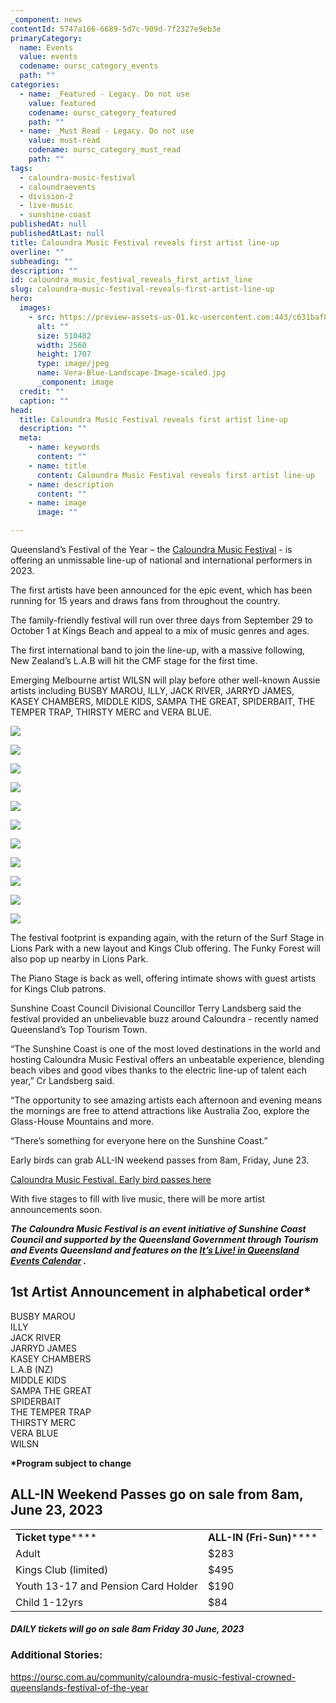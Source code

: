 ```yaml
---
_component: news
contentId: 5747a166-6689-5d7c-909d-7f2327e9eb3e
primaryCategory:
  name: Events
  value: events
  codename: oursc_category_events
  path: ""
categories:
  - name: _Featured - Legacy. Do not use
    value: featured
    codename: oursc_category_featured
    path: ""
  - name: _Must Read - Legacy. Do not use
    value: must-read
    codename: oursc_category_must_read
    path: ""
tags:
  - caloundra-music-festival
  - caloundraevents
  - division-2
  - live-music
  - sunshine-coast
publishedAt: null
publishedAtLast: null
title: Caloundra Music Festival reveals first artist line-up
overline: ""
subheading: ""
description: ""
id: caloundra_music_festival_reveals_first_artist_line
slug: caloundra-music-festival-reveals-first-artist-line-up
hero:
  images:
    - src: https://preview-assets-us-01.kc-usercontent.com:443/c631baf8-1b46-001f-580c-d0001b68b4a8/caf2d3cb-c019-4fe1-8165-f2af620ca3f4/Vera-Blue-Landscape-Image-scaled.jpg
      alt: ""
      size: 510482
      width: 2560
      height: 1707
      type: image/jpeg
      name: Vera-Blue-Landscape-Image-scaled.jpg
      _component: image
  credit: ""
  caption: ""
head:
  title: Caloundra Music Festival reveals first artist line-up
  description: ""
  meta:
    - name: keywords
      content: ""
    - name: title
      content: Caloundra Music Festival reveals first artist line-up
    - name: description
      content: ""
    - name: image
      image: ""

---
```

Queensland’s Festival of the Year – the [Caloundra Music Festival](https://caloundramusicfestival.com/)
&#x20;\- is offering an unmissable line-up of national and international performers in 2023.

The first artists have been announced for the epic event, which has been running for 15 years and draws fans from throughout the country.

The family-friendly festival will run over three days from September 29 to October 1 at Kings Beach and appeal to a mix of music genres and ages.

The first international band to join the line-up, with a massive following, New Zealand’s L.A.B will hit the CMF stage for the first time.

Emerging Melbourne artist WILSN will play before other well-known Aussie artists including BUSBY MAROU, ILLY, JACK RIVER, JARRYD JAMES, KASEY CHAMBERS, MIDDLE KIDS, SAMPA THE GREAT, SPIDERBAIT, THE TEMPER TRAP, THIRSTY MERC and VERA BLUE.

![](https://preview-assets-us-01.kc-usercontent.com:443/c631baf8-1b46-001f-580c-d0001b68b4a8/76cd7774-4fbe-4a40-a02c-6be5f36ca65c/23005_CMF2023_FB-post-first-lineup-share-1024x1024.jpg)

![](https://preview-assets-us-01.kc-usercontent.com:443/c631baf8-1b46-001f-580c-d0001b68b4a8/2350daf6-a770-4703-98b7-cd17d8a7f998/BUSBY-MAROU-GENERAL-PRESS-WEB-731x1024.jpg)

![](https://preview-assets-us-01.kc-usercontent.com:443/c631baf8-1b46-001f-580c-d0001b68b4a8/cea042ef-0539-4bf9-992d-09ab915c38be/Jack-River-Portrait-Image-683x1024.jpg)

![](https://preview-assets-us-01.kc-usercontent.com:443/c631baf8-1b46-001f-580c-d0001b68b4a8/bac95cf0-1702-49c6-bafd-c7ee6ffd1da1/Jarryd-James-Landscape-Image-2-834x1024.jpg)

![](https://preview-assets-us-01.kc-usercontent.com:443/c631baf8-1b46-001f-580c-d0001b68b4a8/74ce3365-3ee5-45ef-8ce4-4cd57b252243/Kasey-Chambers-Portrait-Image-Preferred-Image-683x1024.jpg)

![](https://preview-assets-us-01.kc-usercontent.com:443/c631baf8-1b46-001f-580c-d0001b68b4a8/c18afccf-763e-4a4c-9ba1-5a96894fea00/2.-Lead-Press-Shot-BF-828x1024.jpg)

![](https://preview-assets-us-01.kc-usercontent.com:443/c631baf8-1b46-001f-580c-d0001b68b4a8/ce34f78d-d8b3-4ee4-9175-b7ed101a496e/Sampa-The-Great-Portrait-Image-835x1024.jpg)

![](https://preview-assets-us-01.kc-usercontent.com:443/c631baf8-1b46-001f-580c-d0001b68b4a8/c74cc7d5-99d5-4e5a-914f-0cbd585aa474/CMF23-The-Temper-Trap-Landscape-Image-1024x683.jpg)

![](https://preview-assets-us-01.kc-usercontent.com:443/c631baf8-1b46-001f-580c-d0001b68b4a8/cc735784-e72e-4dac-a6a8-bf4946c65ba9/Thirsty-Merc-683x1024.png)

![](https://preview-assets-us-01.kc-usercontent.com:443/c631baf8-1b46-001f-580c-d0001b68b4a8/4945122c-9dcf-4dda-906c-6205d4e04892/Vera-Blue-Landscape-Image-1024x683.jpg)

![](https://preview-assets-us-01.kc-usercontent.com:443/c631baf8-1b46-001f-580c-d0001b68b4a8/db3e9a86-46ec-47d8-a480-8793dc39d67e/L.A.B-Landscape-Image-2-1024x683.jpg)

The festival footprint is expanding again, with the return of the Surf Stage in Lions Park with a new layout and Kings Club offering. The Funky Forest will also pop up nearby in Lions Park.

The Piano Stage is back as well, offering intimate shows with guest artists for Kings Club patrons.

Sunshine Coast Council Divisional Councillor Terry Landsberg said the festival provided an unbelievable buzz around Caloundra - recently named Queensland’s Top Tourism Town.

“The Sunshine Coast is one of the most loved destinations in the world and hosting Caloundra Music Festival offers an unbeatable experience, blending beach vibes and good vibes thanks to the electric line-up of talent each year,” Cr Landsberg said.

“The opportunity to see amazing artists each afternoon and evening means the mornings are free to attend attractions like Australia Zoo, explore the Glass-House Mountains and more.

“There’s something for everyone here on the Sunshine Coast.”

Early birds can grab ALL-IN weekend passes from 8am, Friday, June 23.

[Caloundra Music Festival. Early bird passes here](http://www.caloundramusicfestival.com/)


With five stages to fill with live music, there will be more artist announcements soon.

***The Caloundra Music Festival is an event initiative of Sunshine Coast Council and supported by the Queensland Government through Tourism and Events Queensland and features on the [It’s Live! in Queensland Events Calendar](https://teq.queensland.com/au/en/industry/what-we-do/queensland-events/it-s-live-queensland)
.***

## 1st Artist Announcement in alphabetical order\*

BUSBY MAROU\
ILLY\
JACK RIVER\
JARRYD JAMES\
KASEY CHAMBERS\
L.A.B (NZ)\
MIDDLE KIDS\
SAMPA THE GREAT\
SPIDERBAIT\
THE TEMPER TRAP\
THIRSTY MERC\
VERA BLUE\
WILSN

**\*Program subject to change**

## ALL-IN Weekend Passes go on sale from 8am, June 23, 2023

|                                     |                          |
| ----------------------------------- | ------------------------ |
| **Ticket type******                 | **ALL-IN (Fri-Sun)****** |
| Adult                               | $283                     |
| Kings Club (limited)                | $495                     |
| Youth 13-17 and Pension Card Holder | $190                     |
| Child 1-12yrs                       | $84                      |

#### *DAILY tickets will go on sale 8am Friday 30 June, 2023*

### Additional Stories:

<https://oursc.com.au/community/caloundra-music-festival-crowned-queenslands-festival-of-the-year>
